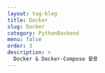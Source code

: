 ```yaml
---
layout: tag-blog
title: Docker
slug: Docker
category: PythonBackend
menu: false
order: 3
description: >
  Docker & Docker-Compose 활용
---
```

